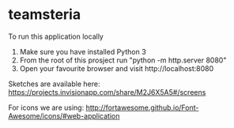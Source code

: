 teamsteria
==========

To run this application locally

1. Make sure you have installed Python 3
2. From the root of this prosject run "python -m http.server 8080"
3. Open your favourite browser and visit http://localhost:8080



Sketches are available here:
https://projects.invisionapp.com/share/M2J6X5A5#/screens

For icons we are using: 
http://fortawesome.github.io/Font-Awesome/icons/#web-application
